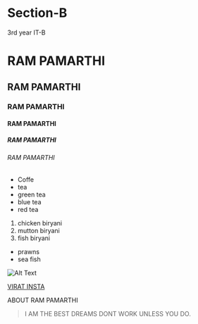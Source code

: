 # Section-B
3rd year IT-B
# RAM PAMARTHI
## RAM PAMARTHI
### RAM PAMARTHI
#### RAM PAMARTHI
##### RAM PAMARTHI
###### RAM PAMARTHI
 * Coffe
 * tea
  * green tea
  * blue tea
  * red tea
1. chicken biryani
2. mutton biryani
3. fish biryani
  * prawns
  * sea fish
  
  
  ![Alt Text](https://cdn.dnaindia.com/sites/default/files/styles/full/public/2021/02/01/954259-viratkohli-anushkasharma-vamika.jpg)
  
[VIRAT INSTA](https://www.instagram.com/virat.kohli/?hl=en)

ABOUT RAM PAMARTHI

> I AM THE BEST
> DREAMS DONT WORK UNLESS YOU DO.

